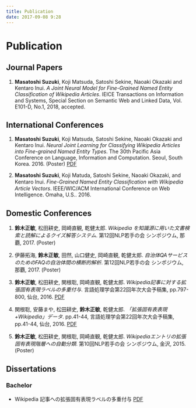```yaml
---
title: Publication
date: 2017-09-08 9:28
---
```


# Publication

## Journal Papers

1. **Masatoshi Suzuki**, Koji Matsuda, Satoshi Sekine, Naoaki Okazaki and Kentaro Inui. *A Joint Neural Model for Fine-Grained Named Entity Classification of Wikipedia Articles*. IEICE Transactions on Information and Systems, Special Section on Semantic Web and Linked Data, Vol. E101-D, No.1, 2018, accepted.

## International Conferences

1. **Masatoshi Suzuki**, Koji Matsuda, Satoshi Sekine, Naoaki Okazaki and Kentaro Inui. *Neural Joint Learning for Classifying Wikipedia Articles into Fine-grained Named Entity Types*. The 30th Pacific Asia Conference on Language, Information and Computation. Seoul, South Korea. 2016. (Poster) [PDF](https://www.aclweb.org/anthology/Y/Y16/Y16-3027.pdf)

1. **Masatoshi Suzuki**, Koji Matuda, Satoshi Sekine, Naoaki Okazaki, and Kentaro Inui. *Fine-Grained Named Entity Classiﬁcation with Wikipedia Article Vectors*. IEEE/WIC/ACM International Conference on Web Intelligence. Omaha, U.S.. 2016.

## Domestic Conferences

1. **鈴木正敏**, 松田耕史, 岡崎直観, 乾健太郎. *Wikipedia を知識源に用いた文書検索と読解によるクイズ解答システム*. 第12回NLP若手の会 シンポジウム, 那覇, 2017. (Poster)

1. 伊藤拓海, **鈴木正敏**, 田然, 山口健史, 岡崎直観, 乾健太郎. *自治体QAサービスのためのFAQの自治体間の横断的解析*. 第12回NLP若手の会 シンポジウム, 那覇, 2017. (Poster)

1. **鈴木正敏**, 松田耕史, 関根聡, 岡崎直観, 乾健太郎. *Wikipedia記事に対する拡張固有表現ラベルの多重付与*. 言語処理学会第22回年次大会予稿集, pp.797-800, 仙台, 2016. [PDF](http://www.anlp.jp/proceedings/annual_meeting/2016/pdf_dir/A5-2.pdf)

1. 関根聡, 安藤まや, 松田耕史, **鈴木正敏**, 乾健太郎. *「拡張固有表表現+Wikipedia」データ*. pp.41-44, 言語処理学会第22回年次大会予稿集, pp.41-44, 仙台, 2016. [PDF](http://www.anlp.jp/proceedings/annual_meeting/2016/pdf_dir/P2-4.pdf)

1. **鈴木正敏**, 松田耕史, 関根聡, 岡崎直観, 乾健太郎. *Wikipediaエントリの拡張固有表現階層への自動分類*. 第10回NLP若手の会 シンポジウム, 金沢, 2015. (Poster)

## Dissertations

### Bachelor

- Wikipedia 記事への拡張固有表現ラベルの多重付与 [PDF](http://www.cl.ecei.tohoku.ac.jp/publications/2016/msuzuki_bthesis.pdf)
